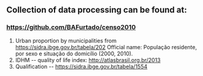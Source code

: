 ## Collection of data processing can be found at:
### https://github.com/BAFurtado/censo2010

1. Urban proportion by municipalities from https://sidra.ibge.gov.br/tabela/202 
Official name: População residente, por sexo e situação do domicílio (2000, 2010).
2. IDHM -- quality of life index: http://atlasbrasil.org.br/2013
3. Qualification -- https://sidra.ibge.gov.br/tabela/1554
